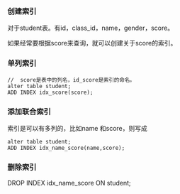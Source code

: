 ### 创建索引

对于student表。有id，class_id，name，gender，score。

如果经常要根据score来查询，就可以创建关于score的索引。


### 单列索引

    //  score是表中的列名，id_score是索引的命名。
    alter table student;
    ADD INDEX idx_score(score);


### 添加联合索引

索引是可以有多列的，比如name 和score，则写成

    alter table student;
    ADD INDEX idx_name_score(name,score);


### 删除索引

DROP INDEX idx_name_score ON student;


































